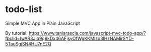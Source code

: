 # todo-list
Simple MVC App in Plain JavaScript

By tutorial: https://www.taniarascia.com/javascript-mvc-todo-app/?fbclid=IwAR3Jiq9q9kDx46AFjsyOfWgKKMlzo3lHzNAMirSYD-5TauSgjSN4HU7nE2Q
